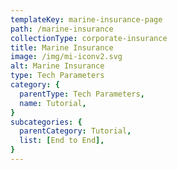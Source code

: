 ```yaml
---
templateKey: marine-insurance-page
path: /marine-insurance
collectionType: corporate-insurance
title: Marine Insurance
image: /img/mi-iconv2.svg
alt: Marine Insurance
type: Tech Parameters
category: {
  parentType: Tech Parameters,
  name: Tutorial,
}
subcategories: {
  parentCategory: Tutorial,
  list: [End to End],
}
---
```

